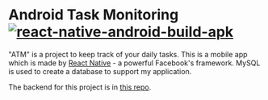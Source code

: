 # Android Task Monitoring [![react-native-android-build-apk](https://github.com/vietanhvo/Android_Task_Monitoring/actions/workflows/main.yml/badge.svg)](https://github.com/vietanhvo/Android_Task_Monitoring/actions/workflows/main.yml)

"ATM" is a project to keep track of your daily tasks. This is a mobile app which is made by [React Native](https://reactnative.dev/) - a powerful Facebook's framework. MySQL is used to create a database to support my application. 

The backend for this project is in [this repo](https://github.com/vietanhvo/server_ATM).
